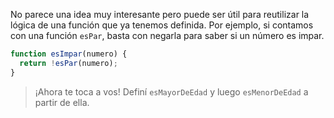 No parece una idea muy interesante pero puede ser útil para reutilizar la lógica de una función que ya tenemos definida. Por ejemplo, si contamos con una función `esPar`, basta con negarla para saber si un número es impar.
 
```javascript
function esImpar(numero) {
  return !esPar(numero);
}
```

> ¡Ahora te toca a vos! Definí `esMayorDeEdad` y luego `esMenorDeEdad` a partir de ella.